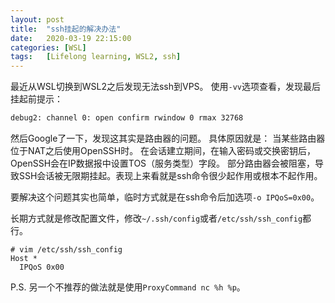 ```yaml
---
layout: post
title:  "ssh挂起的解决办法"
date:   2020-03-19 22:15:00
categories: [WSL]
tags:   [Lifelong learning, WSL2, ssh]
---
```


最近从WSL切换到WSL2之后发现无法ssh到VPS。
使用```-vv```选项查看，发现最后挂起前提示：
```bash
debug2: channel 0: open confirm rwindow 0 rmax 32768
```
然后Google了一下，发现这其实是路由器的问题。
具体原因就是：
当某些路由器位于NAT之后使用OpenSSH时。
在会话建立期间，在输入密码或交换密钥后，OpenSSH会在IP数据报中设置TOS（服务类型）字段。
部分路由器会被阻塞，导致SSH会话被无限期挂起。表现上来看就是ssh命令很少起作用或根本不起作用。

要解决这个问题其实也简单，临时方式就是在ssh命令后加选项```-o IPQoS=0x00```。

长期方式就是修改配置文件，修改```~/.ssh/config```或者```/etc/ssh/ssh_config```都行。

```vim
# vim /etc/ssh/ssh_config
Host *
  IPQoS 0x00
```

P.S. 另一个不推荐的做法就是使用```ProxyCommand nc %h %p```。
